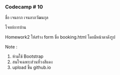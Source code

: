 ### Codecamp # 10

ชื่อ เจนลาภ เจนลาภวัฒนกุล

โจทย์การบ้าน

Homework2
ให้สร้าง form ชื่อ booking.html โดยมีหน้าตาดังรูป

  Note : 
  1. ห้ามใช้ Bootstrap 
  2. สนใจเฉพาะส่วนที่วงสีแดง
  3. upload ขึ้น github.io  

